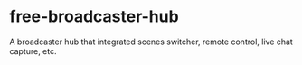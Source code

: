 # free-broadcaster-hub
A broadcaster hub that integrated scenes switcher, remote control, live chat capture, etc.
